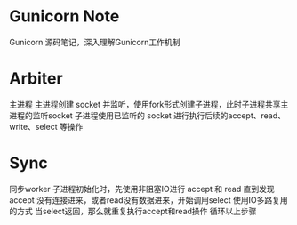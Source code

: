 # Gunicorn Note

Gunicorn 源码笔记，深入理解Gunicorn工作机制

# Arbiter 
主进程
主进程创建 socket 并监听，使用fork形式创建子进程，此时子进程共享主进程的监听socket
子进程使用已监听的 socket 进行执行后续的accept、read、write、select 等操作

# Sync
同步worker
子进程初始化时，先使用非阻塞IO进行 accept 和 read
直到发现accept 没有连接进来，或者read没有数据进来，开始调用select 使用IO多路复用的方式
当select返回，那么就重复执行accept和read操作
循环以上步骤
